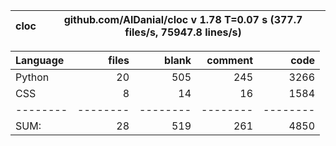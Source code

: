 cloc|github.com/AlDanial/cloc v 1.78  T=0.07 s (377.7 files/s, 75947.8 lines/s)
--- | ---

Language|files|blank|comment|code
:-------|-------:|-------:|-------:|-------:
Python|20|505|245|3266
CSS|8|14|16|1584
--------|--------|--------|--------|--------
SUM:|28|519|261|4850
